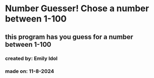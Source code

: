 # Number Guesser! Chose a number between 1-100

## this program has you guess for a number between 1-100

### created by: Emily Idol
### made on: 11-8-2024

